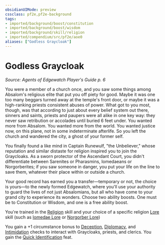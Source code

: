 ```yaml
---
obsidianUIMode: preview
cssclass: pf2e,pf2e-background
tags:
- imported/background/boost/constitution
- imported/background/boost/wisdom
- imported/background/skill/religion
- imported/compendium/src/pf2e/aoe0
aliases: ["Godless Graycloak"]
---
```

# Godless Graycloak
*Source: Agents of Edgewatch Player's Guide p. 6*  

You were a member of a church once, and you saw some things among Absalom's religious elite that put you off piety for good. Maybe it was one too many beggars turned away at the temple's front door, or maybe it was a high-ranking priests consistent abuses of power. What got to you most, though, was that according to just about every belief system out there, sinners and saints, priests and paupers were all alike in one key way: they never saw retribution or accolades until buried 6 feet under. You wanted more from Absalom. You wanted more from the world. You wanted justice now, on this plane, not in some indeterminate afterlife. So you left the church and wandered the city, a ghost of your former self.

You finally found a like mind in Captain Runewulf, "the Unbeliever," whose reputation and similar distaste for religion inspired you to join the Graycloaks. As a sworn protector of the Ascendant Court, you didn't differentiate between Sarenites or Pharasmins, Iomedaeans or Norgorberites; if you saw someone in danger, you put your life on the line to save them, whatever their place within or outside a church.

Your good record has earned you a transfer—temporary or not, the choice is yours—to the newly formed Edgewatch, where you'll use your authority to guard the lives of not just Absalomians, but all who have come to your grand city to experience its wonders. Choose two ability boosts. One must be to Constitution or Wisdom, and one is a free ability boost.

You're trained in the [Religion](../../skills.md#Religion) skill and your choice of a specific religion [Lore](../../skills.md#Lore) skill (such as [Iomedae Lore](../../skills.md#Lore) or [Norgorber Lore](../../skills.md#Lore))

You gain a +1 circumstance bonus to [Deception](../../skills.md#Deception), [Diplomacy](../../skills.md#Diplomacy), and [Intimidation](../../skills.md#Intimidation) checks to interact with Graycloaks, priests, and clerics. You gain the [Quick Identification](../../feats/quick-identification.md) feat.